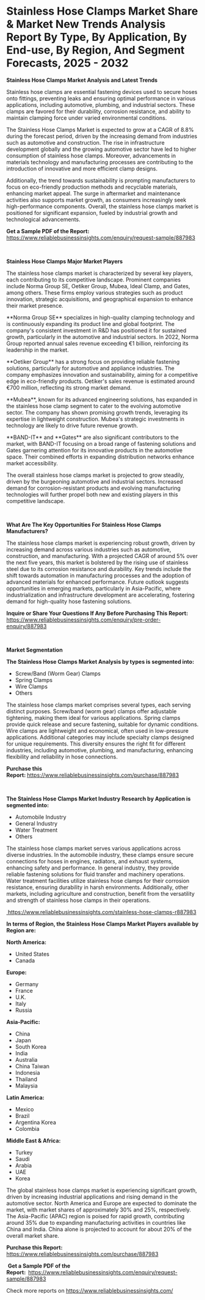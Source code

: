 <p><h1>Stainless Hose Clamps Market Share & Market New Trends Analysis Report By Type, By Application, By End-use, By Region, And Segment Forecasts, 2025 - 2032</h1></p><p><strong>Stainless Hose Clamps Market Analysis and Latest Trends</strong></p>
<p><p>Stainless hose clamps are essential fastening devices used to secure hoses onto fittings, preventing leaks and ensuring optimal performance in various applications, including automotive, plumbing, and industrial sectors. These clamps are favored for their durability, corrosion resistance, and ability to maintain clamping force under varied environmental conditions.</p><p>The Stainless Hose Clamps Market is expected to grow at a CAGR of 8.8% during the forecast period, driven by the increasing demand from industries such as automotive and construction. The rise in infrastructure development globally and the growing automotive sector have led to higher consumption of stainless hose clamps. Moreover, advancements in materials technology and manufacturing processes are contributing to the introduction of innovative and more efficient clamp designs.</p><p>Additionally, the trend towards sustainability is prompting manufacturers to focus on eco-friendly production methods and recyclable materials, enhancing market appeal. The surge in aftermarket and maintenance activities also supports market growth, as consumers increasingly seek high-performance components. Overall, the stainless hose clamps market is positioned for significant expansion, fueled by industrial growth and technological advancements.</p></p>
<p><strong>Get a Sample PDF of the Report:&nbsp;</strong> <a href="https://www.reliablebusinessinsights.com/enquiry/request-sample/887983?utm_campaign=3109&utm_medium=2&utm_source=Github&utm_content=ia&utm_term=09042025&utm_id=stainless-hose-clamps">https://www.reliablebusinessinsights.com/enquiry/request-sample/887983</a></p>
<p>&nbsp;</p>
<p><strong>Stainless Hose Clamps Major Market Players</strong></p>
<p><p>The stainless hose clamps market is characterized by several key players, each contributing to its competitive landscape. Prominent companies include Norma Group SE, Oetiker Group, Mubea, Ideal Clamp, and Gates, among others. These firms employ various strategies such as product innovation, strategic acquisitions, and geographical expansion to enhance their market presence.</p><p>**Norma Group SE** specializes in high-quality clamping technology and is continuously expanding its product line and global footprint. The company's consistent investment in R&D has positioned it for sustained growth, particularly in the automotive and industrial sectors. In 2022, Norma Group reported annual sales revenue exceeding €1 billion, reinforcing its leadership in the market.</p><p>**Oetiker Group** has a strong focus on providing reliable fastening solutions, particularly for automotive and appliance industries. The company emphasizes innovation and sustainability, aiming for a competitive edge in eco-friendly products. Oetiker's sales revenue is estimated around €700 million, reflecting its strong market demand.</p><p>**Mubea**, known for its advanced engineering solutions, has expanded in the stainless hose clamp segment to cater to the evolving automotive sector. The company has shown promising growth trends, leveraging its expertise in lightweight construction. Mubea's strategic investments in technology are likely to drive future revenue growth.</p><p>**BAND-IT** and **Gates** are also significant contributors to the market, with BAND-IT focusing on a broad range of fastening solutions and Gates garnering attention for its innovative products in the automotive space. Their combined efforts in expanding distribution networks enhance market accessibility.</p><p>The overall stainless hose clamps market is projected to grow steadily, driven by the burgeoning automotive and industrial sectors. Increased demand for corrosion-resistant products and evolving manufacturing technologies will further propel both new and existing players in this competitive landscape.</p></p>
<p>&nbsp;</p>
<p><strong>What Are The Key Opportunities For Stainless Hose Clamps Manufacturers?</strong></p>
<p><p>The stainless hose clamps market is experiencing robust growth, driven by increasing demand across various industries such as automotive, construction, and manufacturing. With a projected CAGR of around 5% over the next five years, this market is bolstered by the rising use of stainless steel due to its corrosion resistance and durability. Key trends include the shift towards automation in manufacturing processes and the adoption of advanced materials for enhanced performance. Future outlook suggests opportunities in emerging markets, particularly in Asia-Pacific, where industrialization and infrastructure development are accelerating, fostering demand for high-quality hose fastening solutions.</p></p>
<p><strong>Inquire or Share Your Questions If Any Before Purchasing This Report:</strong> <a href="https://www.reliablebusinessinsights.com/enquiry/pre-order-enquiry/887983?utm_campaign=3109&utm_medium=2&utm_source=Github&utm_content=ia&utm_term=09042025&utm_id=stainless-hose-clamps">https://www.reliablebusinessinsights.com/enquiry/pre-order-enquiry/887983</a></p>
<p>&nbsp;</p>
<p><strong>Market Segmentation</strong></p>
<p><strong>The Stainless Hose Clamps Market Analysis by types is segmented into:</strong></p>
<p><ul><li>Screw/Band (Worm Gear) Clamps</li><li>Spring Clamps</li><li>Wire Clamps</li><li>Others</li></ul></p>
<p><p>The stainless hose clamps market comprises several types, each serving distinct purposes. Screw/band (worm gear) clamps offer adjustable tightening, making them ideal for various applications. Spring clamps provide quick release and secure fastening, suitable for dynamic conditions. Wire clamps are lightweight and economical, often used in low-pressure applications. Additional categories may include specialty clamps designed for unique requirements. This diversity ensures the right fit for different industries, including automotive, plumbing, and manufacturing, enhancing flexibility and reliability in hose connections.</p></p>
<p><strong>Purchase this Report:&nbsp;</strong><a href="https://www.reliablebusinessinsights.com/purchase/887983?utm_campaign=3109&utm_medium=2&utm_source=Github&utm_content=ia&utm_term=09042025&utm_id=stainless-hose-clamps">https://www.reliablebusinessinsights.com/purchase/887983</a></p>
<p>&nbsp;</p>
<p><strong>The Stainless Hose Clamps Market Industry Research by Application is segmented into:</strong></p>
<p><ul><li>Automobile Industry</li><li>General Industry</li><li>Water Treatment</li><li>Others</li></ul></p>
<p><p>The stainless hose clamps market serves various applications across diverse industries. In the automobile industry, these clamps ensure secure connections for hoses in engines, radiators, and exhaust systems, enhancing safety and performance. In general industry, they provide reliable fastening solutions for fluid transfer and machinery operations. Water treatment facilities utilize stainless hose clamps for their corrosion resistance, ensuring durability in harsh environments. Additionally, other markets, including agriculture and construction, benefit from the versatility and strength of stainless hose clamps in their operations.</p></p>
<p><a href="https://www.reliablebusinessinsights.com/stainless-hose-clamps-r887983?utm_campaign=3109&utm_medium=2&utm_source=Github&utm_content=ia&utm_term=09042025&utm_id=stainless-hose-clamps">&nbsp;https://www.reliablebusinessinsights.com/stainless-hose-clamps-r887983</a></p>
<p><strong>In terms of Region, the Stainless Hose Clamps Market Players available by Region are:</strong></p>
<p>
    <p> <strong> North America: </strong>
        <ul>
            <li>United States</li>
            <li>Canada</li>
        </ul>
        </p> 
    <p> <strong> Europe: </strong>
        <ul>
            <li>Germany</li>
            <li>France</li>
            <li>U.K.</li>
            <li>Italy</li>
            <li>Russia</li>
        </ul>
        </p> 
    <p> <strong> Asia-Pacific: </strong>
        <ul>
            <li>China</li>
            <li>Japan</li>
            <li>South Korea</li>
            <li>India</li>
            <li>Australia</li>
            <li>China Taiwan</li>
            <li>Indonesia</li>
            <li>Thailand</li>
            <li>Malaysia</li>
        </ul>
        </p> 
    <p> <strong> Latin America: </strong>
        <ul>
            <li>Mexico</li>
            <li>Brazil</li>
            <li>Argentina Korea</li>
            <li>Colombia</li>
        </ul>
        </p> 
    <p> <strong> Middle East & Africa: </strong>
        <ul>
            <li>Turkey</li>
            <li>Saudi</li>
            <li>Arabia</li>
            <li>UAE</li>
            <li>Korea</li>
        </ul>
    </p>
    </p>
<p><p>The global stainless hose clamps market is experiencing significant growth, driven by increasing industrial applications and rising demand in the automotive sector. North America and Europe are expected to dominate the market, with market shares of approximately 30% and 25%, respectively. The Asia-Pacific (APAC) region is poised for rapid growth, contributing around 35% due to expanding manufacturing activities in countries like China and India. China alone is projected to account for about 20% of the overall market share.</p></p>
<p><strong>Purchase this Report: </strong><a href="https://www.reliablebusinessinsights.com/purchase/887983?utm_campaign=3109&utm_medium=2&utm_source=Github&utm_content=ia&utm_term=09042025&utm_id=stainless-hose-clamps">https://www.reliablebusinessinsights.com/purchase/887983</a></p>
<p>&nbsp;<strong>Get a Sample PDF of the Report:&nbsp;&nbsp;</strong><a href="https://www.reliablebusinessinsights.com/enquiry/request-sample/887983?utm_campaign=3109&utm_medium=2&utm_source=Github&utm_content=ia&utm_term=09042025&utm_id=stainless-hose-clamps">https://www.reliablebusinessinsights.com/enquiry/request-sample/887983</a></p>
<p><strong></strong></p>
<p>Check more reports on <a href="https://www.reliablebusinessinsights.com/?utm_campaign=3109&utm_medium=2&utm_source=Github&utm_content=ia&utm_term=09042025&utm_id=stainless-hose-clamps">https://www.reliablebusinessinsights.com/</a></p>